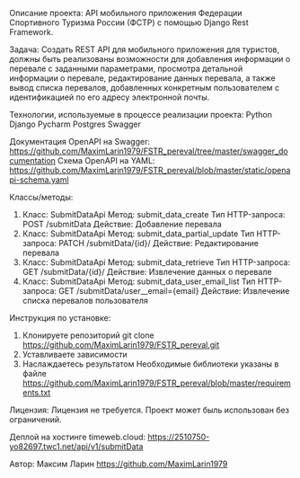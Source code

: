 Описание проекта:
API мобильного приложения Федерации Спортивного Туризма России (ФСТР) с помощью Django Rest Framework.

Задача:
Создать REST API для мобильного приложения для туристов, должны быть реализованы возможности для добавления информации о перевале с заданными параметрами, просмотра детальной информации о перевале, редактирование данных перевала, а также вывод списка перевалов, добавленных конкретным пользователем с идентификацией по его адресу электронной почты.

Технологии, используемые в процессе реализации проекта:
Python
Django
Pycharm
Postgres
Swagger

Документация OpenAPI на Swagger: https://github.com/MaximLarin1979/FSTR_pereval/tree/master/swagger_documentation
Схема OpenAPI на YAML: https://github.com/MaximLarin1979/FSTR_pereval/blob/master/static/openapi-schema.yaml

Классы/методы:
1. Класс: SubmitDataApi	Метод: submit_data_create	Тип HTTP-запроса: POST /submitData	Действие: Добавление перевала
2. Класс: SubmitDataApi	Метод: submit_data_partial_update	Тип HTTP-запроса: PATCH /submitData/{id}/	Действие: Редактирование перевала
3. Класс: SubmitDataApi	Метод: submit_data_retrieve	Тип HTTP-запроса: GET /submitData/{id}/	Действие: Извлечение данных о перевале
4. Класс: SubmitDataApi	Метод: submit_data_user_email_list	Тип HTTP-запроса: GET /submitData/user__email={email}	Действие: Извлечение списка перевалов пользователя

Инструкция по установке:
1. Клонируете репозиторий git clone https://github.com/MaximLarin1979/FSTR_pereval.git
2. Уставливаете зависимости
3. Наслаждаетесь результатом
Необходимые библиотеки указаны в файле https://github.com/MaximLarin1979/FSTR_pereval/blob/master/requirements.txt

Лицензия:
Лицензия не требуется. Проект может быль использован без ограничений.

Деплой на хостинге timeweb.cloud:
https://2510750-yo82697.twc1.net/api/v1/submitData

Автор:
Максим Ларин
https://github.com/MaximLarin1979
